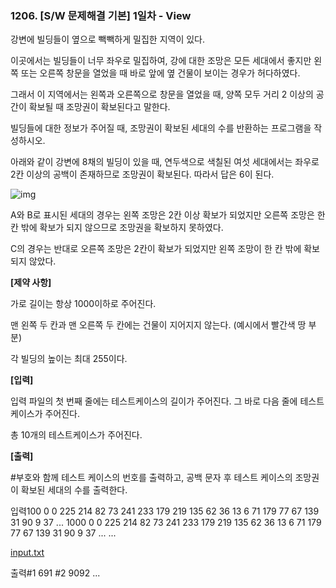 ### 1206. [S/W 문제해결 기본] 1일차 - View

강변에 빌딩들이 옆으로 빽빽하게 밀집한 지역이 있다.

이곳에서는 빌딩들이 너무 좌우로 밀집하여, 강에 대한 조망은 모든 세대에서 좋지만 왼쪽 또는 오른쪽 창문을 열었을 때 바로 앞에 옆 건물이 보이는 경우가 허다하였다.

그래서 이 지역에서는 왼쪽과 오른쪽으로 창문을 열었을 때, 양쪽 모두 거리 2 이상의 공간이 확보될 때 조망권이 확보된다고 말한다.

빌딩들에 대한 정보가 주어질 때, 조망권이 확보된 세대의 수를 반환하는 프로그램을 작성하시오.
 
아래와 같이 강변에 8채의 빌딩이 있을 때, 연두색으로 색칠된 여섯 세대에서는 좌우로 2칸 이상의 공백이 존재하므로 조망권이 확보된다. 따라서 답은 6이 된다.

![img](https://swexpertacademy.com/main/common/fileDownload.do?downloadType=CKEditorImages&fileId=AV2XTsoKDWIBBASl)


A와 B로 표시된 세대의 경우는 왼쪽 조망은 2칸 이상 확보가 되었지만 오른쪽 조망은 한 칸 밖에 확보가 되지 않으므로 조망권을 확보하지 못하였다.

C의 경우는 반대로 오른쪽 조망은 2칸이 확보가 되었지만 왼쪽 조망이 한 칸 밖에 확보되지 않았다.
 
**[제약 사항]**

가로 길이는 항상 1000이하로 주어진다.

맨 왼쪽 두 칸과 맨 오른쪽 두 칸에는 건물이 지어지지 않는다. (예시에서 빨간색 땅 부분)

각 빌딩의 높이는 최대 255이다.
 
**[입력]**

입력 파일의 첫 번째 줄에는 테스트케이스의 길이가 주어진다. 그 바로 다음 줄에 테스트 케이스가 주어진다.

총 10개의 테스트케이스가 주어진다.
 
**[출력]**

\#부호와 함께 테스트 케이스의 번호를 출력하고, 공백 문자 후 테스트 케이스의 조망권이 확보된 세대의 수를 출력한다.



입력100
0 0 225 214 82 73 241 233 179 219 135 62 36 13 6 71 179 77 67 139 31 90 9 37 ...
1000
0 0 225 214 82 73 241 233 179 219 135 62 36 13 6 71 179 77 67 139 31 90 9 37 ...
...

[input.txt](https://swexpertacademy.com/main/common/contestProb/contestProbDown.do?downType=in&contestProbId=AV134DPqAA8CFAYh)

출력#1 691
\#2 9092
...